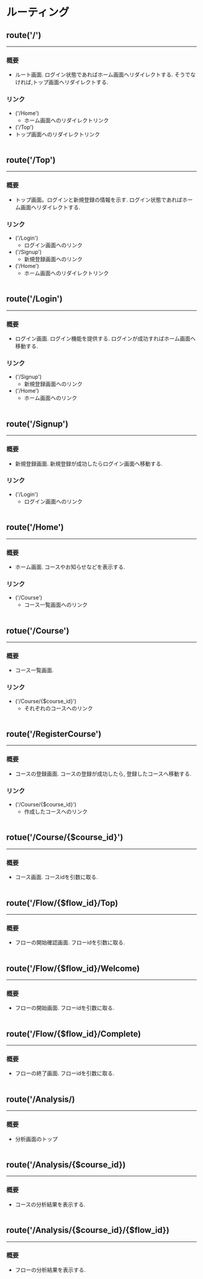 # ルーティング

## route('/') 
***
### 概要
- ルート画面. ログイン状態であればホーム画面へリダイレクトする. そうでなければ,トップ画面へリダイレクトする. 
### リンク
- ('/Home')
    - ホーム画面へのリダイレクトリンク
- ('/Top')
- トップ画面へのリダイレクトリンク
<br><br>

## route('/Top')
***
### 概要
- トップ画面。ログインと新規登録の情報を示す. ログイン状態であればホーム画面へリダイレクトする. 
### リンク
- ('/Login')
    - ログイン画面へのリンク
- ('/Signup')
    - 新規登録画面へのリンク
- ('/Home')
    - ホーム画面へのリダイレクトリンク
<br><br>

## route('/Login')
***
### 概要
- ログイン画面. ログイン機能を提供する. ログインが成功すればホーム画面へ移動する. 
### リンク
- ('/Signup')
    - 新規登録画面へのリンク
- ('/Home')
    - ホーム画面へのリンク
<br><br>

## route('/Signup')
***
### 概要
- 新規登録画面. 新規登録が成功したらログイン画面へ移動する.
### リンク
- ('/Login')
    - ログイン画面へのリンク
<br><br>

## route('/Home') 
***
### 概要
- ホーム画面. コースやお知らせなどを表示する. 
### リンク
- ('/Course')
    - コース一覧画面へのリンク
<br><br>

## rotue('/Course')
***
### 概要
- コース一覧画面. 
### リンク
- ('/Course/{$course_id}')
    - それぞれのコースへのリンク
<br><br>

## route('/RegisterCourse')
***
### 概要
- コースの登録画面. コースの登録が成功したら, 登録したコースへ移動する. 
### リンク
- ('/Course/{$course_id}')
    - 作成したコースへのリンク
<br><br>

## rotue('/Course/{$course_id}')
***
### 概要
- コース画面. コースidを引数に取る.
<br><br>

## route('/Flow/{$flow_id}/Top)
***
### 概要
- フローの開始確認画面. フローidを引数に取る. 
<br><br>

## route('/Flow/{$flow_id}/Welcome)
***
### 概要
- フローの開始画面. フローidを引数に取る. 
<br><br>

## route('/Flow/{$flow_id}/Complete)
***
### 概要
- フローの終了画面. フローidを引数に取る. 
<br><br>

## route('/Analysis/)
***
### 概要
- 分析画面のトップ
<br><br>

## route('/Analysis/{$course_id})
***
### 概要
- コースの分析結果を表示する. 
<br><br>

## route('/Analysis/{$course_id}/{$flow_id})
***
### 概要
- フローの分析結果を表示する. 
<br><br>